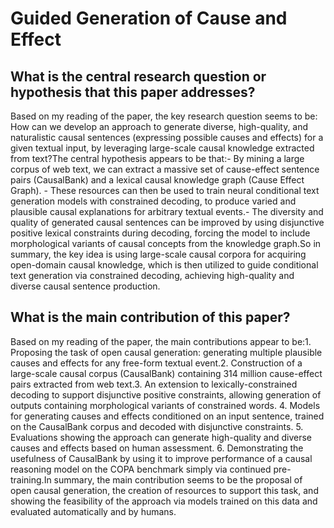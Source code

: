# Guided Generation of Cause and Effect

## What is the central research question or hypothesis that this paper addresses?

Based on my reading of the paper, the key research question seems to be: How can we develop an approach to generate diverse, high-quality, and naturalistic causal sentences (expressing possible causes and effects) for a given textual input, by leveraging large-scale causal knowledge extracted from text?The central hypothesis appears to be that:- By mining a large corpus of web text, we can extract a massive set of cause-effect sentence pairs (CausalBank) and a lexical causal knowledge graph (Cause Effect Graph). - These resources can then be used to train neural conditional text generation models with constrained decoding, to produce varied and plausible causal explanations for arbitrary textual events.- The diversity and quality of generated causal sentences can be improved by using disjunctive positive lexical constraints during decoding, forcing the model to include morphological variants of causal concepts from the knowledge graph.So in summary, the key idea is using large-scale causal corpora for acquiring open-domain causal knowledge, which is then utilized to guide conditional text generation via constrained decoding, achieving high-quality and diverse causal sentence production.


## What is the main contribution of this paper?

Based on my reading of the paper, the main contributions appear to be:1. Proposing the task of open causal generation: generating multiple plausible causes and effects for any free-form textual event.2. Construction of a large-scale causal corpus (CausalBank) containing 314 million cause-effect pairs extracted from web text.3. An extension to lexically-constrained decoding to support disjunctive positive constraints, allowing generation of outputs containing morphological variants of constrained words. 4. Models for generating causes and effects conditioned on an input sentence, trained on the CausalBank corpus and decoded with disjunctive constraints. 5. Evaluations showing the approach can generate high-quality and diverse causes and effects based on human assessment. 6. Demonstrating the usefulness of CausalBank by using it to improve performance of a causal reasoning model on the COPA benchmark simply via continued pre-training.In summary, the main contribution seems to be the proposal of open causal generation, the creation of resources to support this task, and showing the feasibility of the approach via models trained on this data and evaluated automatically and by humans.

